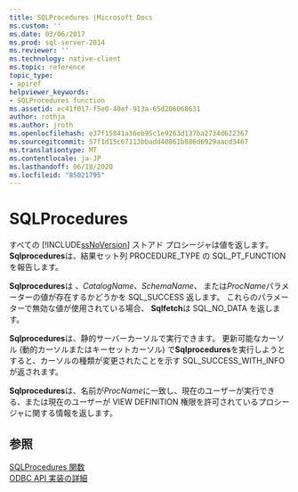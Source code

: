 ```yaml
---
title: SQLProcedures |Microsoft Docs
ms.custom: ''
ms.date: 03/06/2017
ms.prod: sql-server-2014
ms.reviewer: ''
ms.technology: native-client
ms.topic: reference
topic_type:
- apiref
helpviewer_keywords:
- SQLProcedures function
ms.assetid: ec41f017-f5e0-40ef-913a-65d206068631
author: rothja
ms.author: jroth
ms.openlocfilehash: e37f15841a36eb95c1e9263d137ba2734d622367
ms.sourcegitcommit: 57f1d15c67113bbadd40861b886d6929aacd3467
ms.translationtype: MT
ms.contentlocale: ja-JP
ms.lasthandoff: 06/18/2020
ms.locfileid: "85021795"
---
```

# <a name="sqlprocedures"></a>SQLProcedures
  すべての [!INCLUDE[ssNoVersion](../../includes/ssnoversion-md.md)] ストアド プロシージャは値を返します。 **Sqlprocedures**は、結果セット列 PROCEDURE_TYPE の SQL_PT_FUNCTION を報告します。  
  
 **Sqlprocedures**は *、CatalogName、SchemaName、* または*ProcName*パラメーターの値が存在するかどうかを SQL_SUCCESS 返します。 これらのパラメーターで無効な値が使用されている場合、 **Sqlfetch**は SQL_NO_DATA を返します。  
  
 **Sqlprocedures**は、静的サーバーカーソルで実行できます。 更新可能なカーソル (動的カーソルまたはキーセットカーソル) で**Sqlprocedures**を実行しようとすると、カーソルの種類が変更されたことを示す SQL_SUCCESS_WITH_INFO が返されます。  
  
 **Sqlprocedures**は、名前が*ProcName*に一致し、現在のユーザーが実行できる、または現在のユーザーが VIEW DEFINITION 権限を許可されているプロシージャに関する情報を返します。  
  
## <a name="see-also"></a>参照  
 [SQLProcedures 関数](https://go.microsoft.com/fwlink/?LinkId=59364)   
 [ODBC API 実装の詳細](odbc-api-implementation-details.md)  
  
  
